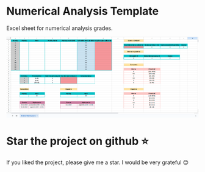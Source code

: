 # Numerical Analysis Template

Excel sheet for numerical analysis grades.

![Excel Sheet](./Excel%20Sheet.png)

# Star the project on github ⭐

If you liked the project, please give me a star. I would be very grateful 😊
